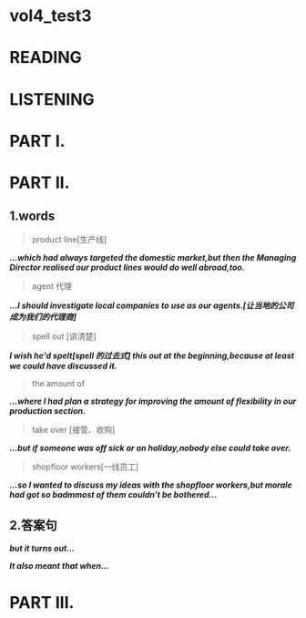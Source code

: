# vol4_test3 
# READING

# LISTENING
# PART I.


# PART II.
## 1.words
> product line[生产线]

***...which had always targeted the domestic market,but then the Managing Director realised our product lines would do well abroad,too.***

> agent 代理

***...I should investigate local companies to use as our agents.[让当地的公司成为我们的代理商]***

> spell out [讲清楚]

***I wish he'd spelt[spell 的过去式] this out at the beginning,because at least we could have discussed it.***

> the amount of 

***...where I had plan a strategy for improving the amount of flexibility in our production section.***

> take over [接管、收购]

***...but if someone was off sick or on holiday,nobody else could take over.***

> shopfloor workers[一线员工]

***...so I wanted to discuss my ideas with the shopfloor workers,but morale had got so badmmost of them couldn't be bothered...***

## 2.答案句
***but it turns out...***

***It also meant that when...***



# PART III.









